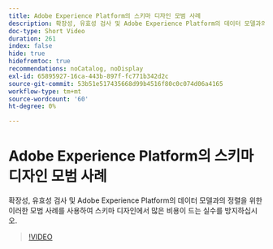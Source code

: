 ```yaml
---
title: Adobe Experience Platform의 스키마 디자인 모범 사례
description: 확장성, 유효성 검사 및 Adobe Experience Platform의 데이터 모델과의 정렬을 위한 이러한 모범 사례를 사용하여 스키마 디자인에서 많은 비용이 드는 실수를 방지하십시오.
doc-type: Short Video
duration: 261
index: false
hide: true
hidefromtoc: true
recommendations: noCatalog, noDisplay
exl-id: 65895927-16ca-443b-897f-fc771b342d2c
source-git-commit: 53b51e517435668d99b4516f80c0c074d06a4165
workflow-type: tm+mt
source-wordcount: '60'
ht-degree: 0%

---
```


# Adobe Experience Platform의 스키마 디자인 모범 사례

확장성, 유효성 검사 및 Adobe Experience Platform의 데이터 모델과의 정렬을 위한 이러한 모범 사례를 사용하여 스키마 디자인에서 많은 비용이 드는 실수를 방지하십시오.

<!-- 72_S655_3442541_260_best-practices-for-schema-design-in-adobe-experience-platform -->
>[!VIDEO](https://video.tv.adobe.com/v/3458268/?learn=on&enablevpops=true)
